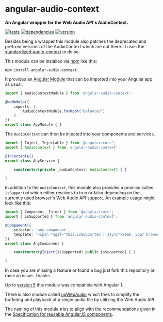 # angular-audio-context

**An Angular wrapper for the Web Audio API's AudioContext.**

[![tests](https://img.shields.io/travis/chrisguttandin/angular-audio-context/master.svg?style=flat-square)](https://travis-ci.org/chrisguttandin/angular-audio-context)
[![dependencies](https://img.shields.io/david/chrisguttandin/angular-audio-context.svg?style=flat-square)](https://www.npmjs.com/package/angular-audio-context)
[![version](https://img.shields.io/npm/v/angular-audio-context.svg?style=flat-square)](https://www.npmjs.com/package/angular-audio-context)

Besides being a wrapper this module also patches the deprecated and prefixed versions of the
AudioContext which are out there. It uses the
[standardized-audio-context](https://github.com/chrisguttandin/standardized-audio-context) to do so.

This module can be installed via [npm](https://www.npmjs.com/package/angular-audio-context) like
this:

```shell
npm install angular-audio-context
```

It provides an [Angular Module](https://angular.io/docs/ts/latest/guide/ngmodule.html) that can be
imported into your Angular app as usual.

```typescript
import { AudioContextModule } from 'angular-audio-context';

@NgModule({
    imports: [
        AudioContextModule.forRoot('balanced')
    ]
})
export class AppModule { }
```

The `AudioContext` can then be injected into your components and services.

```typescript
import { Inject, Injectable } from '@angular/core';
import { AudioContext } from 'angular-audio-context';

@Injectable()
export class AnyService {

    constructor(private _audioContext: AudioContext) { }

}
```

In addition to the `AudioContext`, this module also provides a promise called  `isSupported` which
either resolves to true or false depending on the currently used browser's Web Audio API support. An
example usage might look like this:

```typescript
import { Component, Inject } from '@angular/core';
import { isSupported } from 'angular-audio-context';

@Component({
    selector: 'any-component',
    template: '<span *ngIf="this.isSupported | async">Yeah, your browser is supported.</span>'
})
export class AnyComponent {

    constructor(@Inject(isSupported) public isSupported) { }

}
```

In case you are missing a feature or found a bug just fork this repository or raise an issue.
Thanks.

Up to [version 5](https://github.com/chrisguttandin/angular-audio-context/releases/tag/v5.0.0) this
module was compatible with Angular 1.

There is also module called [ngWebAudio](https://github.com/nehz/ngWebAudio) which tries to simplify
the buffering and playback of a single audio file by utilizing the Web Audio API.

The naming of this module tries to align with the recommendations given in the
[Specification for reusable AngularJS components](https://github.com/angular/angular-component-spec).
